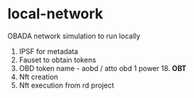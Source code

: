 # local-network
OBADA network simulation to run locally

1. IPSF for metadata
2. Fauset to obtain tokens
3. OBD token name - aobd / atto obd 1 power 18. **OBT**
4. Nft creation
5. Nft execution from rd project
